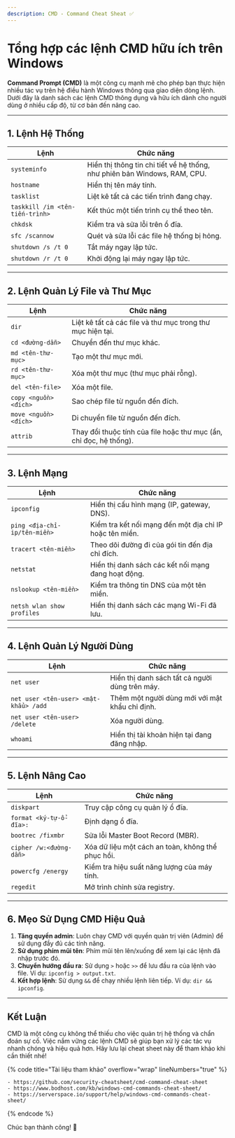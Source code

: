 ```yaml
---
description: CMD - Command Cheat Sheat ✅
---
```


# Tổng hợp các lệnh CMD hữu ích trên Windows

**Command Prompt (CMD)** là một công cụ mạnh mẽ cho phép bạn thực hiện nhiều tác vụ trên hệ điều hành Windows thông qua giao diện dòng lệnh. Dưới đây là danh sách các lệnh CMD thông dụng và hữu ích dành cho người dùng ở nhiều cấp độ, từ cơ bản đến nâng cao.

***

## **1. Lệnh Hệ Thống**

| Lệnh                            | Chức năng                                                                 |
| ------------------------------- | ------------------------------------------------------------------------- |
| `systeminfo`                    | Hiển thị thông tin chi tiết về hệ thống, như phiên bản Windows, RAM, CPU. |
| `hostname`                      | Hiển thị tên máy tính.                                                    |
| `tasklist`                      | Liệt kê tất cả các tiến trình đang chạy.                                  |
| `taskkill /im <tên-tiến-trình>` | Kết thúc một tiến trình cụ thể theo tên.                                  |
| `chkdsk`                        | Kiểm tra và sửa lỗi trên ổ đĩa.                                           |
| `sfc /scannow`                  | Quét và sửa lỗi các file hệ thống bị hỏng.                                |
| `shutdown /s /t 0`              | Tắt máy ngay lập tức.                                                     |
| `shutdown /r /t 0`              | Khởi động lại máy ngay lập tức.                                           |

***

## **2. Lệnh Quản Lý File và Thư Mục**

| Lệnh                  | Chức năng                                                          |
| --------------------- | ------------------------------------------------------------------ |
| `dir`                 | Liệt kê tất cả các file và thư mục trong thư mục hiện tại.         |
| `cd <đường-dẫn>`      | Chuyển đến thư mục khác.                                           |
| `md <tên-thư-mục>`    | Tạo một thư mục mới.                                               |
| `rd <tên-thư-mục>`    | Xóa một thư mục (thư mục phải rỗng).                               |
| `del <tên-file>`      | Xóa một file.                                                      |
| `copy <nguồn> <đích>` | Sao chép file từ nguồn đến đích.                                   |
| `move <nguồn> <đích>` | Di chuyển file từ nguồn đến đích.                                  |
| `attrib`              | Thay đổi thuộc tính của file hoặc thư mục (ẩn, chỉ đọc, hệ thống). |

***

## **3. Lệnh Mạng**

| Lệnh                         | Chức năng                                               |
| ---------------------------- | ------------------------------------------------------- |
| `ipconfig`                   | Hiển thị cấu hình mạng (IP, gateway, DNS).              |
| `ping <địa-chỉ-ip/tên-miền>` | Kiểm tra kết nối mạng đến một địa chỉ IP hoặc tên miền. |
| `tracert <tên-miền>`         | Theo dõi đường đi của gói tin đến địa chỉ đích.         |
| `netstat`                    | Hiển thị danh sách các kết nối mạng đang hoạt động.     |
| `nslookup <tên-miền>`        | Kiểm tra thông tin DNS của một tên miền.                |
| `netsh wlan show profiles`   | Hiển thị danh sách các mạng Wi-Fi đã lưu.               |

***

## **4. Lệnh Quản Lý Người Dùng**

| Lệnh                                  | Chức năng                                      |
| ------------------------------------- | ---------------------------------------------- |
| `net user`                            | Hiển thị danh sách tất cả người dùng trên máy. |
| `net user <tên-user> <mật-khẩu> /add` | Thêm một người dùng mới với mật khẩu chỉ định. |
| `net user <tên-user> /delete`         | Xóa người dùng.                                |
| `whoami`                              | Hiển thị tài khoản hiện tại đang đăng nhập.    |

***

## **5. Lệnh Nâng Cao**

| Lệnh                    | Chức năng                                         |
| ----------------------- | ------------------------------------------------- |
| `diskpart`              | Truy cập công cụ quản lý ổ đĩa.                   |
| `format <ký-tự-ổ-đĩa>:` | Định dạng ổ đĩa.                                  |
| `bootrec /fixmbr`       | Sửa lỗi Master Boot Record (MBR).                 |
| `cipher /w:<đường-dẫn>` | Xóa dữ liệu một cách an toàn, không thể phục hồi. |
| `powercfg /energy`      | Kiểm tra hiệu suất năng lượng của máy tính.       |
| `regedit`               | Mở trình chỉnh sửa registry.                      |

***

## **6. Mẹo Sử Dụng CMD Hiệu Quả**

1. **Tăng quyền admin**: Luôn chạy CMD với quyền quản trị viên (Admin) để sử dụng đầy đủ các tính năng.
2. **Sử dụng phím mũi tên**: Phím mũi tên lên/xuống để xem lại các lệnh đã nhập trước đó.
3. **Chuyển hướng đầu ra**: Sử dụng `>` hoặc `>>` để lưu đầu ra của lệnh vào file. Ví dụ: `ipconfig > output.txt`.
4. **Kết hợp lệnh**: Sử dụng `&&` để chạy nhiều lệnh liên tiếp. Ví dụ: `dir && ipconfig`.

***

## **Kết Luận**

CMD là một công cụ không thể thiếu cho việc quản trị hệ thống và chẩn đoán sự cố. Việc nắm vững các lệnh CMD sẽ giúp bạn xử lý các tác vụ nhanh chóng và hiệu quả hơn. Hãy lưu lại cheat sheet này để tham khảo khi cần thiết nhé!

{% code title="Tài liệu tham khảo" overflow="wrap" lineNumbers="true" %}
```http
- https://github.com/security-cheatsheet/cmd-command-cheat-sheet
- https://www.bodhost.com/kb/windows-cmd-commands-cheat-sheet/
- https://serverspace.io/support/help/windows-cmd-commands-cheat-sheet/
```
{% endcode %}

Chúc bạn thành công! 🎉

